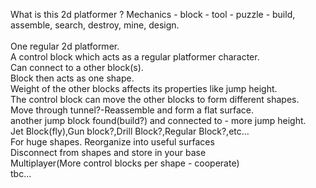 
What is this 2d platformer ? Mechanics - block - tool - puzzle - build, assemble, search, destroy, mine, design.
<br><br>
One regular 2d platformer.
<br>
A control block which acts as a regular platformer character.<br>
Can connect to a other block(s).<br>
Block then acts as one shape.<br>
Weight of the other blocks affects its properties like jump height.<br>
The control block can move the other blocks to form different shapes.<br>
Move through tunnel?-Reassemble and form a flat surface.<br>
another jump block found(build?) and connected to - more jump height.<br>
Jet Block(fly),Gun block?,Drill Block?,Regular Block?,etc...<br>
For huge shapes. Reorganize into useful surfaces<br>
Disconnect from shapes and store in your base<br>
Multiplayer(More control blocks per shape - cooperate)<br>
tbc...<br>
